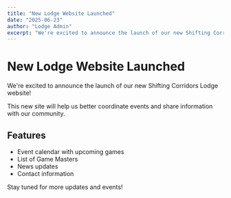 ```yaml
---
title: "New Lodge Website Launched"
date: "2025-06-23"
author: "Lodge Admin"
excerpt: "We're excited to announce the launch of our new Shifting Corridors Lodge website! This new site will help us better coordinate events and share information with our community."
---
```


# New Lodge Website Launched

We're excited to announce the launch of our new Shifting Corridors Lodge website!

This new site will help us better coordinate events and share information with our community.

## Features

- Event calendar with upcoming games
- List of Game Masters
- News updates
- Contact information

Stay tuned for more updates and events!